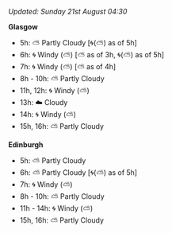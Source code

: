 *Updated: Sunday 21st August 04:30*

**Glasgow**

* 5h: :partly_sunny: Partly Cloudy [:cyclone:(:partly_sunny:) as of 5h]
* 6h: :cyclone: Windy (:partly_sunny:) [:partly_sunny: as of 3h, :cyclone:(:partly_sunny:) as of 5h]
* 7h: :cyclone: Windy (:partly_sunny:) [:partly_sunny: as of 4h]
* 8h - 10h: :partly_sunny: Partly Cloudy
* 11h, 12h: :cyclone: Windy (:partly_sunny:)
* 13h: :cloud: Cloudy
* 14h: :cyclone: Windy (:partly_sunny:)
* 15h, 16h: :partly_sunny: Partly Cloudy

**Edinburgh**

* 5h: :partly_sunny: Partly Cloudy
* 6h: :partly_sunny: Partly Cloudy [:cyclone:(:partly_sunny:) as of 5h]
* 7h: :cyclone: Windy (:partly_sunny:)
* 8h - 10h: :partly_sunny: Partly Cloudy
* 11h - 14h: :cyclone: Windy (:partly_sunny:)
* 15h, 16h: :partly_sunny: Partly Cloudy
